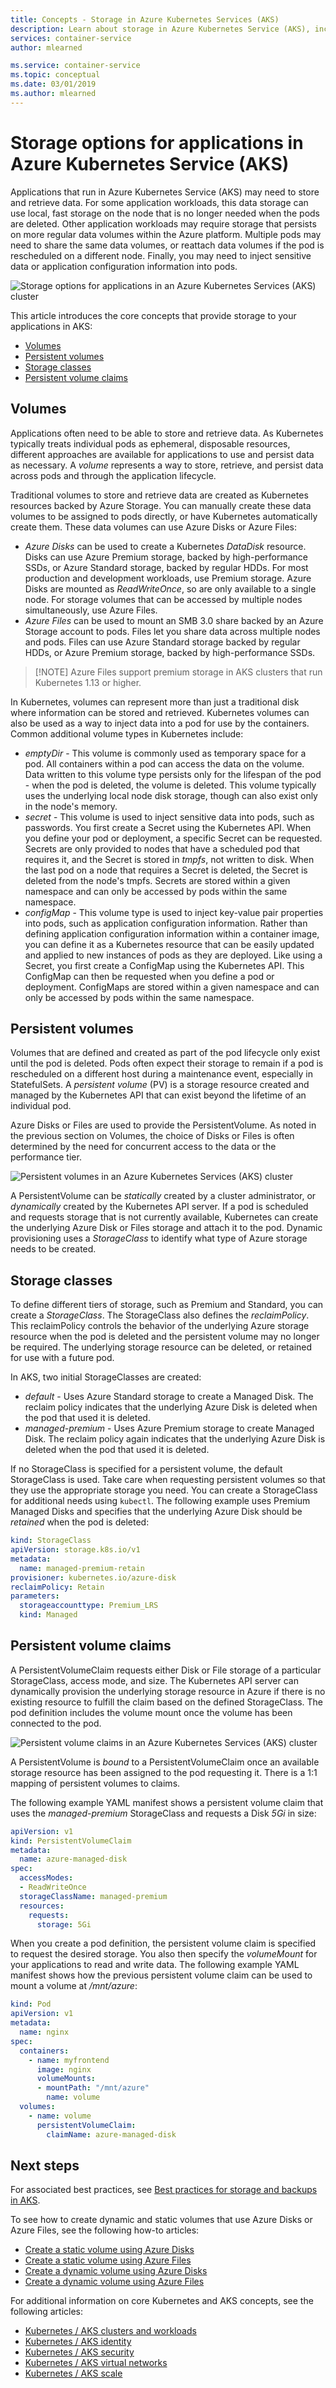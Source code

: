 ```yaml
---
title: Concepts - Storage in Azure Kubernetes Services (AKS)
description: Learn about storage in Azure Kubernetes Service (AKS), including volumes, persistent volumes, storage classes, and claims
services: container-service
author: mlearned

ms.service: container-service
ms.topic: conceptual
ms.date: 03/01/2019
ms.author: mlearned
---
```


# Storage options for applications in Azure Kubernetes Service (AKS)

Applications that run in Azure Kubernetes Service (AKS) may need to store and retrieve data. For some application workloads, this data storage can use local, fast storage on the node that is no longer needed when the pods are deleted. Other application workloads may require storage that persists on more regular data volumes within the Azure platform. Multiple pods may need to share the same data volumes, or reattach data volumes if the pod is rescheduled on a different node. Finally, you may need to inject sensitive data or application configuration information into pods.

![Storage options for applications in an Azure Kubernetes Services (AKS) cluster](media/concepts-storage/aks-storage-options.png)

This article introduces the core concepts that provide storage to your applications in AKS:

- [Volumes](#volumes)
- [Persistent volumes](#persistent-volumes)
- [Storage classes](#storage-classes)
- [Persistent volume claims](#persistent-volume-claims)

## Volumes

Applications often need to be able to store and retrieve data. As Kubernetes typically treats individual pods as ephemeral, disposable resources, different approaches are available for applications to use and persist data as necessary. A *volume* represents a way to store, retrieve, and persist data across pods and through the application lifecycle.

Traditional volumes to store and retrieve data are created as Kubernetes resources backed by Azure Storage. You can manually create these data volumes to be assigned to pods directly, or have Kubernetes automatically create them. These data volumes can use Azure Disks or Azure Files:

- *Azure Disks* can be used to create a Kubernetes *DataDisk* resource. Disks can use Azure Premium storage, backed by high-performance SSDs, or Azure Standard storage, backed by regular HDDs. For most production and development workloads, use Premium storage. Azure Disks are mounted as *ReadWriteOnce*, so are only available to a single node. For storage volumes that can be accessed by multiple nodes simultaneously, use Azure Files.
- *Azure Files* can be used to mount an SMB 3.0 share backed by an Azure Storage account to pods. Files let you share data across multiple nodes and pods. Files can use Azure Standard storage backed by regular HDDs, or Azure Premium storage, backed by high-performance SSDs.
> [!NOTE] Azure Files support premium storage in AKS clusters that run Kubernetes 1.13 or higher.

In Kubernetes, volumes can represent more than just a traditional disk where information can be stored and retrieved. Kubernetes volumes can also be used as a way to inject data into a pod for use by the containers. Common additional volume types in Kubernetes include:

- *emptyDir* - This volume is commonly used as temporary space for a pod. All containers within a pod can access the data on the volume. Data written to this volume type persists only for the lifespan of the pod - when the pod is deleted, the volume is deleted. This volume typically uses the underlying local node disk storage, though can also exist only in the node's memory.
- *secret* - This volume is used to inject sensitive data into pods, such as passwords. You first create a Secret using the Kubernetes API. When you define your pod or deployment, a specific Secret can be requested. Secrets are only provided to nodes that have a scheduled pod that requires it, and the Secret is stored in *tmpfs*, not written to disk. When the last pod on a node that requires a Secret is deleted, the Secret is deleted from the node's tmpfs. Secrets are stored within a given namespace and can only be accessed by pods within the same namespace.
- *configMap* - This volume type is used to inject key-value pair properties into pods, such as application configuration information. Rather than defining application configuration information within a container image, you can define it as a Kubernetes resource that can be easily updated and applied to new instances of pods as they are deployed. Like using a Secret, you first create a ConfigMap using the Kubernetes API. This ConfigMap can then be requested when you define a pod or deployment. ConfigMaps are stored within a given namespace and can only be accessed by pods within the same namespace.

## Persistent volumes

Volumes that are defined and created as part of the pod lifecycle only exist until the pod is deleted. Pods often expect their storage to remain if a pod is rescheduled on a different host during a maintenance event, especially in StatefulSets. A *persistent volume* (PV) is a storage resource created and managed by the Kubernetes API that can exist beyond the lifetime of an individual pod.

Azure Disks or Files are used to provide the PersistentVolume. As noted in the previous section on Volumes, the choice of Disks or Files is often determined by the need for concurrent access to the data or the performance tier.

![Persistent volumes in an Azure Kubernetes Services (AKS) cluster](media/concepts-storage/persistent-volumes.png)

A PersistentVolume can be *statically* created by a cluster administrator, or *dynamically* created by the Kubernetes API server. If a pod is scheduled and requests storage that is not currently available, Kubernetes can create the underlying Azure Disk or Files storage and attach it to the pod. Dynamic provisioning uses a *StorageClass* to identify what type of Azure storage needs to be created.

## Storage classes

To define different tiers of storage, such as Premium and Standard, you can create a *StorageClass*. The StorageClass also defines the *reclaimPolicy*. This reclaimPolicy controls the behavior of the underlying Azure storage resource when the pod is deleted and the persistent volume may no longer be required. The underlying storage resource can be deleted, or retained for use with a future pod.

In AKS, two initial StorageClasses are created:

- *default* - Uses Azure Standard storage to create a Managed Disk. The reclaim policy indicates that the underlying Azure Disk is deleted when the pod that used it is deleted.
- *managed-premium* - Uses Azure Premium storage to create Managed Disk. The reclaim policy again indicates that the underlying Azure Disk is deleted when the pod that used it is deleted.

If no StorageClass is specified for a persistent volume, the default StorageClass is used. Take care when requesting persistent volumes so that they use the appropriate storage you need. You can create a StorageClass for additional needs using `kubectl`. The following example uses Premium Managed Disks and specifies that the underlying Azure Disk should be *retained* when the pod is deleted:

```yaml
kind: StorageClass
apiVersion: storage.k8s.io/v1
metadata:
  name: managed-premium-retain
provisioner: kubernetes.io/azure-disk
reclaimPolicy: Retain
parameters:
  storageaccounttype: Premium_LRS
  kind: Managed
```

## Persistent volume claims

A PersistentVolumeClaim requests either Disk or File storage of a particular StorageClass, access mode, and size. The Kubernetes API server can dynamically provision the underlying storage resource in Azure if there is no existing resource to fulfill the claim based on the defined StorageClass. The pod definition includes the volume mount once the volume has been connected to the pod.

![Persistent volume claims in an Azure Kubernetes Services (AKS) cluster](media/concepts-storage/persistent-volume-claims.png)

A PersistentVolume is *bound* to a PersistentVolumeClaim once an available storage resource has been assigned to the pod requesting it. There is a 1:1 mapping of persistent volumes to claims.

The following example YAML manifest shows a persistent volume claim that uses the *managed-premium* StorageClass and requests a Disk *5Gi* in size:

```yaml
apiVersion: v1
kind: PersistentVolumeClaim
metadata:
  name: azure-managed-disk
spec:
  accessModes:
  - ReadWriteOnce
  storageClassName: managed-premium
  resources:
    requests:
      storage: 5Gi
```

When you create a pod definition, the persistent volume claim is specified to request the desired storage. You also then specify the *volumeMount* for your applications to read and write data. The following example YAML manifest shows how the previous persistent volume claim can be used to mount a volume at */mnt/azure*:

```yaml
kind: Pod
apiVersion: v1
metadata:
  name: nginx
spec:
  containers:
    - name: myfrontend
      image: nginx
      volumeMounts:
      - mountPath: "/mnt/azure"
        name: volume
  volumes:
    - name: volume
      persistentVolumeClaim:
        claimName: azure-managed-disk
```

## Next steps

For associated best practices, see [Best practices for storage and backups in AKS][operator-best-practices-storage].

To see how to create dynamic and static volumes that use Azure Disks or Azure Files, see the following how-to articles:

- [Create a static volume using Azure Disks][aks-static-disks]
- [Create a static volume using Azure Files][aks-static-files]
- [Create a dynamic volume using Azure Disks][aks-dynamic-disks]
- [Create a dynamic volume using Azure Files][aks-dynamic-files]

For additional information on core Kubernetes and AKS concepts, see the following articles:

- [Kubernetes / AKS clusters and workloads][aks-concepts-clusters-workloads]
- [Kubernetes / AKS identity][aks-concepts-identity]
- [Kubernetes / AKS security][aks-concepts-security]
- [Kubernetes / AKS virtual networks][aks-concepts-network]
- [Kubernetes / AKS scale][aks-concepts-scale]

<!-- EXTERNAL LINKS -->

<!-- INTERNAL LINKS -->
[aks-static-disks]: azure-disk-volume.md
[aks-static-files]: azure-files-volume.md
[aks-dynamic-disks]: azure-disks-dynamic-pv.md
[aks-dynamic-files]: azure-files-dynamic-pv.md
[aks-concepts-clusters-workloads]: concepts-clusters-workloads.md
[aks-concepts-identity]: concepts-identity.md
[aks-concepts-scale]: concepts-scale.md
[aks-concepts-security]: concepts-security.md
[aks-concepts-network]: concepts-network.md
[operator-best-practices-storage]: operator-best-practices-storage.md
